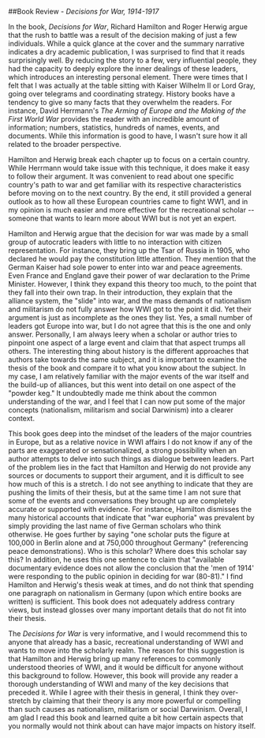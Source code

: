 ##Book Review - *Decisions for War, 1914-1917*

In the book, *Decisions for War*, Richard Hamilton and Roger Herwig argue that the rush to battle was a result of the decision making of just a few individuals. While a quick glance at the cover and the summary narrative indicates a dry academic publication, I was surprised to find that it reads surprisingly well. By reducing the story to a few, very influential people, they had the capacity to deeply explore the inner dealings of these leaders, which introduces an interesting personal element. There were times that I felt that I was actually at the table sitting with Kaiser Wilhelm II or Lord Gray, going over telegrams and coordinating strategy. History books have a tendency to give so many facts that they overwhelm the readers. For instance, David Herrmann's *The Arming of Europe and the Making of the First World War* provides the reader with an incredible amount of information; numbers, statistics, hundreds of names, events, and documents. While this information is good to have, I wasn't sure how it all related to the broader perspective.

Hamilton and Herwig break each chapter up to focus on a certain country. While Herrmann would take issue with this technique, it does make it easy to follow their argument. It was convenient to read about one specific country's path to war and get familiar with its respective characteristics before moving on to the next country. By the end, it still provided a general outlook as to how all these European countries came to fight WW1, and in my opinion is much easier and more effective for the recreational scholar -- someone that wants to learn more about WWI but is not yet an expert.

Hamilton and Herwig argue that the decision for war was made by a small group of autocratic leaders with little to no interaction with citizen representation. For instance, they bring up the Tsar of Russia in 1905, who declared he would pay the constitution little attention. They mention that the German Kaiser had sole power to enter into war and peace agreements. Even France and England gave their power of war declaration to the Prime Minister. However, I think they expand this theory too much, to the point that they fall into their own trap. In their introduction, they explain that the alliance system, the "slide" into war, and the mass demands of nationalism and militarism do not fully answer how WWI got to the point it did. Yet their argument is just as incomplete as the ones they list. Yes, a small number of leaders got Europe into war, but I do not agree that this is the one and only answer. Personally, I am always leery when a scholar or author tries to pinpoint one aspect of a large event and claim that that aspect trumps all others. The interesting thing about history is the different approaches that authors take towards the same subject, and it is important to examine the thesis of the book and compare it to what you know about the subject. In my case, I am relatively familiar with the major events of the war itself and the build-up of alliances, but this went into detail on one aspect of the "powder keg." It undoubtedly made me think about the common understanding of the war, and I feel that I can now put some of the major concepts (nationalism, militarism and social Darwinism) into a clearer context.

This book goes deep into the mindset of the leaders of the major countries in Europe, but as a relative novice in WWI affairs I do not know if any of the parts are exaggerated or sensationalized, a strong possibility when an author attempts to delve into such things as dialogue between leaders. Part of the problem lies in the fact that Hamilton and Herwig do not provide any sources or documents to support their argument, and it is difficult to see how much of this is a stretch. I do not see anything to indicate that they are pushing the limits of their thesis, but at the same time I am not sure that some of the events and conversations they brought up are completely accurate or supported with evidence. For instance, Hamilton dismisses the many historical accounts that indicate that "war euphoria" was prevalent by simply providing the last name of five German scholars who think otherwise. He goes further by saying "one scholar puts the figure at 100,000 in Berlin alone and at 750,000 throughout Germany" (referencing peace demonstrations). Who is this scholar? Where does this scholar say this? In addition, he uses this one sentence to claim that "available documentary evidence does not allow the conclusion that the 'men of 1914' were responding to the public opinion in deciding for war (80-81)." I find Hamilton and Herwig's thesis weak at times, and do not think that spending one paragraph on nationalism in Germany (upon which entire books are written) is sufficient. This book does not adequately address contrary views, but instead glosses over many important details that do not fit into their thesis.

The *Decisions for War* is very informative, and I would recommend this to anyone that already has a basic, recreational understanding of WWI and wants to move into the scholarly realm. The reason for this suggestion is that Hamilton and Herwig bring up many references to commonly understood theories of WWI, and it would be difficult for anyone without this background to follow. However, this book will provide any reader a thorough understanding of WWI and many of the key decisions that preceded it. While I agree with their thesis in general, I think they over-stretch by claiming that their theory is any more powerful or compelling than such causes as nationalism, militarism or social Darwinism. Overall, I am glad I read this book and learned quite a bit how certain aspects that you normally would not think about can have major impacts on history itself.
